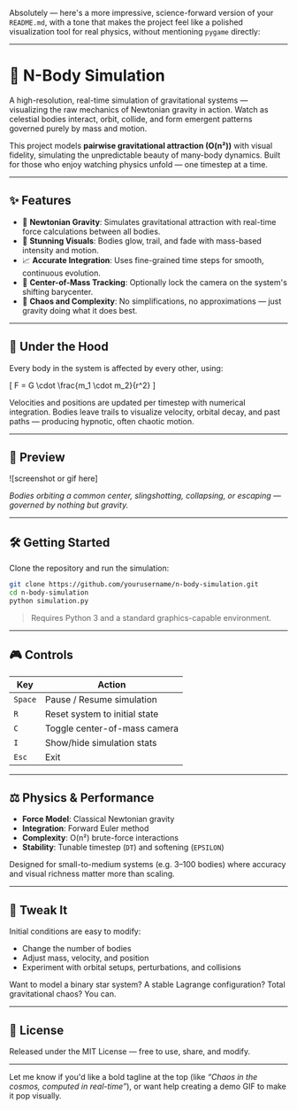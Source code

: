 Absolutely — here's a more impressive, science-forward version of your `README.md`, with a tone that makes the project feel like a polished visualization tool for real physics, without mentioning `pygame` directly:

---

# 🌌 N-Body Simulation

A high-resolution, real-time simulation of gravitational systems — visualizing the raw mechanics of Newtonian gravity in action. Watch as celestial bodies interact, orbit, collide, and form emergent patterns governed purely by mass and motion.

This project models **pairwise gravitational attraction (O(n²))** with visual fidelity, simulating the unpredictable beauty of many-body dynamics. Built for those who enjoy watching physics unfold — one timestep at a time.

---

## ✨ Features

- 💫 **Newtonian Gravity**: Simulates gravitational attraction with real-time force calculations between all bodies.
- 🌠 **Stunning Visuals**: Bodies glow, trail, and fade with mass-based intensity and motion.
- 📈 **Accurate Integration**: Uses fine-grained time steps for smooth, continuous evolution.
- 🎯 **Center-of-Mass Tracking**: Optionally lock the camera on the system's shifting barycenter.
- 🧨 **Chaos and Complexity**: No simplifications, no approximations — just gravity doing what it does best.

---

## 🧠 Under the Hood

Every body in the system is affected by every other, using:

\[
F = G \cdot \frac{m_1 \cdot m_2}{r^2}
\]

Velocities and positions are updated per timestep with numerical integration. Bodies leave trails to visualize velocity, orbital decay, and past paths — producing hypnotic, often chaotic motion.

---

## 📸 Preview

![screenshot or gif here]

*Bodies orbiting a common center, slingshotting, collapsing, or escaping — governed by nothing but gravity.*

---

## 🛠️ Getting Started

Clone the repository and run the simulation:

```bash
git clone https://github.com/yourusername/n-body-simulation.git
cd n-body-simulation
python simulation.py
```

> Requires Python 3 and a standard graphics-capable environment.

---

## 🎮 Controls

| Key        | Action                              |
|------------|-------------------------------------|
| `Space`    | Pause / Resume simulation           |
| `R`        | Reset system to initial state       |
| `C`        | Toggle center-of-mass camera        |
| `I`        | Show/hide simulation stats          |
| `Esc`      | Exit                                |

---

## ⚖️ Physics & Performance

- **Force Model**: Classical Newtonian gravity
- **Integration**: Forward Euler method
- **Complexity**: O(n²) brute-force interactions
- **Stability**: Tunable timestep (`DT`) and softening (`EPSILON`)

Designed for small-to-medium systems (e.g. 3–100 bodies) where accuracy and visual richness matter more than scaling.

---

## 🧭 Tweak It

Initial conditions are easy to modify:
- Change the number of bodies
- Adjust mass, velocity, and position
- Experiment with orbital setups, perturbations, and collisions

Want to model a binary star system? A stable Lagrange configuration? Total gravitational chaos? You can.

---

## 📖 License

Released under the MIT License — free to use, share, and modify.

---

Let me know if you'd like a bold tagline at the top (like *“Chaos in the cosmos, computed in real-time”*), or want help creating a demo GIF to make it pop visually.
